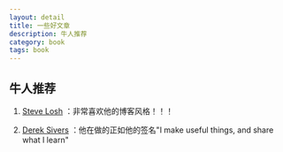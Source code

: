 ```yaml
---
layout: detail
title: 一些好文章
description: 牛人推荐
category: book
tags: book
---
```


## 牛人推荐
1. [Steve Losh](http://stevelosh.com/) ：非常喜欢他的博客风格！！！

2. [Derek Sivers](http://sivers.org/) ：他在做的正如他的签名"I make useful things, and share what I learn"





